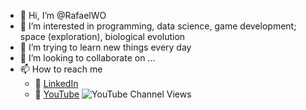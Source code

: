 - 👋 Hi, I’m @RafaelWO
- 👀 I’m interested in programming, data science, game development; space (exploration), biological evolution
- 🌱 I’m trying to learn new things every day
- 💞️ I’m looking to collaborate on ...
- 📫 How to reach me
  - 🏢 [LinkedIn](https://at.linkedin.com/in/rafael-weingartner-ortner-b8870614a)
  - 🎥 [YouTube](https://www.youtube.com/channel/UCDz1k_ROhOtbGc8uBmBe4GA) ![YouTube Channel Views](https://img.shields.io/youtube/channel/views/UCDz1k_ROhOtbGc8uBmBe4GA?style=social)
<!---
RafaelWO/RafaelWO is a ✨ special ✨ repository because its `README.md` (this file) appears on your GitHub profile.
You can click the Preview link to take a look at your changes.
--->
